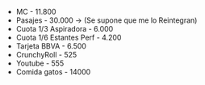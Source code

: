 * MC - 11.800
* Pasajes - 30.000 -> (Se supone que me lo Reintegran)
* Cuota 1/3 Aspiradora - 6.000
* Cuota 1/6 Estantes Perf - 4.200
* Tarjeta BBVA - 6.500
* CrunchyRoll - 525
* Youtube - 555
* Comida gatos - 14000